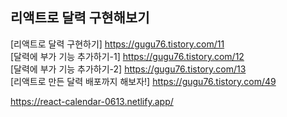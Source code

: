 <h2>리액트로 달력 구현해보기</h2>

[리액트로 달력 구현하기] https://gugu76.tistory.com/11 <br />
[달력에 부가 기능 추가하기-1] https://gugu76.tistory.com/12 <br />
[달력에 부가 기능 추가하기-2] https://gugu76.tistory.com/13 <br />
[리액트로 만든 달력 배포까지 해보자!] https://gugu76.tistory.com/49 <br />

https://react-calendar-0613.netlify.app/
